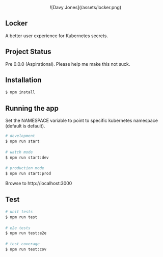 <p align="center">
 ![Davy Jones](/assets/locker.png)
</p>

## Locker

A better user experience for Kubernetes secrets.

## Project Status

Pre 0.0.0 (Aspirational). Please help me make this not suck.

## Installation

```bash
$ npm install
```

## Running the app

Set the NAMESPACE variable to point to specific kubernetes namespace (default is default).

```bash
# development
$ npm run start

# watch mode
$ npm run start:dev

# production mode
$ npm run start:prod
```

Browse to http://localhost:3000

## Test

```bash
# unit tests
$ npm run test

# e2e tests
$ npm run test:e2e

# test coverage
$ npm run test:cov
```
